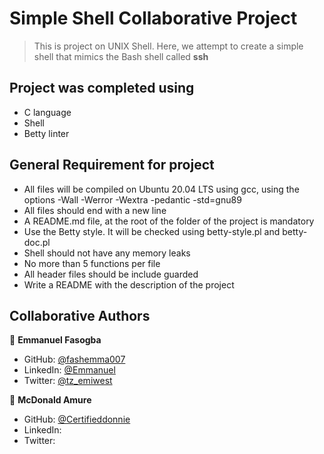 # Simple Shell Collaborative Project 
> This is project on UNIX Shell. Here, we attempt to create a simple shell that mimics the Bash shell called **ssh**
## Project was completed using

- C language
- Shell
- Betty linter

## General Requirement for project

- All files will be compiled on Ubuntu 20.04 LTS using gcc, using the options -Wall -Werror -Wextra -pedantic -std=gnu89
- All files should end with a new line
- A README.md file, at the root of the folder of the project is mandatory
- Use the Betty style. It will be checked using betty-style.pl and betty-doc.pl
- Shell should not have any memory leaks
- No more than 5 functions per file
- All header files should be include guarded
- Write a README with the description of the project














## Collaborative Authors
👤 **Emmanuel Fasogba**
- GitHub: [@fashemma007](https://github.com/fashemma007)
- LinkedIn: [@Emmanuel](https://www.linkedin.com/in/emmanuelofasogba/)	
- Twitter: [@tz_emiwest](https://twitter.com/tz_emiwest)

👤 **McDonald Amure**
- GitHub: [@Certifieddonnie](https://github.com/Certifieddonnie)
- LinkedIn: []()	
- Twitter: []()